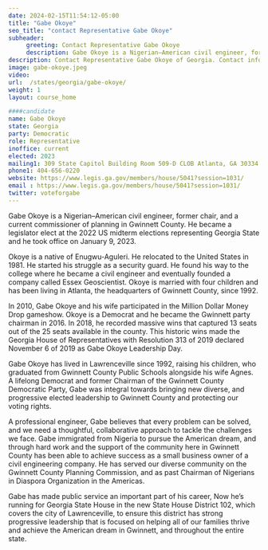 ```yaml
---
date: 2024-02-15T11:54:12-05:00
title: "Gabe Okoye"
seo_title: "contact Representative Gabe Okoye"
subheader:
     greeting: Contact Representative Gabe Okoye
     description: Gabe Okoye is a Nigerian–American civil engineer, former chair, and a current commissioner of planning in Gwinnett County. He became a legislator elect at the 2022 US midterm elections representing Georgia State and he took office on January 9, 2023.
description: Contact Representative Gabe Okoye of Georgia. Contact information for Gabe Okoye includes email address, phone number, and mailing address.
image: gabe-okoye.jpeg
video:
url:  /states/georgia/gabe-okoye/
weight: 1
layout: course_home

####candidate
name: Gabe Okoye
state: Georgia
party: Democratic
role: Representative
inoffice: current
elected: 2023
mailing1: 309 State Capitol Building Room 509-D CLOB Atlanta, GA 30334
phone1: 404-656-0220
website: https://www.legis.ga.gov/members/house/5041?session=1031/
email : https://www.legis.ga.gov/members/house/5041?session=1031/
twitter: voteforgabe
---
```


Gabe Okoye is a Nigerian–American civil engineer, former chair, and a current commissioner of planning in Gwinnett County. He became a legislator elect at the 2022 US midterm elections representing Georgia State and he took office on January 9, 2023.

Okoye is a native of Enugwu-Aguleri. He relocated to the United States in 1981. He started his struggle as a security guard. He found his way to the college where he became a civil engineer and eventually founded a company called Essex Geoscientist. Okoye is married with four children and has been living in Atlanta, the headquarters of Gwinnett County, since 1992.

In 2010, Gabe Okoye and his wife participated in the Million Dollar Money Drop gameshow. Okoye is a Democrat and he became the Gwinnett party chairman in 2016. In 2018, he recorded massive wins that captured 13 seats out of the 25 seats available in the county. This historic wins made the Georgia House of Representatives with Resolution 313 of 2019 declared November 6 of 2019 as Gabe Okoye Leadership Day.

Gabe Okoye has lived in Lawrenceville since 1992, raising his children, who graduated from Gwinnett County Public Schools alongside his wife Agnes. A lifelong Democrat and former Chairman of the Gwinnett County Democratic Party, Gabe was integral towards bringing new diverse, and progressive elected leadership to Gwinnett County and protecting our voting rights.

A professional engineer, Gabe believes that every problem can be solved, and we need a thoughtful, collaborative approach to tackle the challenges we face. Gabe immigrated from Nigeria to pursue the American dream, and through hard work and the support of the community here in Gwinnett County has been able to achieve success as a small business owner of a civil engineering company. He has served our diverse community on the Gwinnett County Planning Commission, and as past Chairman of Nigerians in Diaspora Organization in the Americas.

Gabe has made public service an important part of his career, Now he’s running for Georgia State House in the new State House District 102, which covers the city of Lawrenceville, to ensure this district has strong progressive leadership that is focused on helping all of our families thrive and achieve the American dream in Gwinnett, and throughout the entire state.
